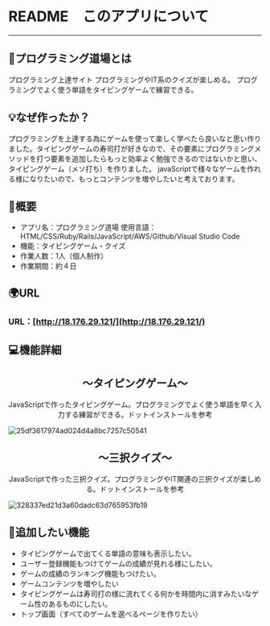 # README　このアプリについて
***

## :bamboo:プログラミング道場とは
プログラミング上達サイト
プログラミングやIT系のクイズが楽しめる。
プログラミングでよく使う単語をタイピングゲームで練習できる。

## :bulb:なぜ作ったか？
プログラミングを上達する為にゲームを使って楽しく学べたら良いなと思い作りました。タイピングゲームの寿司打が好きなので、その要素にプログラミングメソッドを打つ要素を追加したらもっと効率よく勉強できるのではないかと思い、タイピングゲーム（メソ打ち）を作りました。
javaScriptで様々なゲームを作れる様になりたいので、もっとコンテンツを増やしたいと考えております。

## :memo:概要
* アプリ名：プログラミング道場
使用言語：HTML/CSS/Ruby/Rails/JavaScript/AWS/Github/Visual Studio Code
* 機能：タイピングゲーム・クイズ
* 作業人数：1人（個人制作）
* 作業期間：約４日

## :earth_africa:URL
### URL：[http://18.176.29.121/](http://18.176.29.121/)

## :computer:機能詳細

<h2 align="center">〜タイピングゲーム〜</h2>
<p align="center">JavaScriptで作ったタイピングゲーム。プログラミングでよく使う単語を早く入力する練習ができる。ドットインストールを参考</p>

![25df3617974ad024d4a8bc7257c50541](https://user-images.githubusercontent.com/57311079/72197797-dac7ed00-3468-11ea-8cf0-7a35e3cd6234.gif)

<h2 align="center">〜三択クイズ〜</h2>
<p align="center">JavaScriptで作った三択クイズ。プログラミングやIT関連の三択クイズが楽しめる。ドットインストールを参考</p>

![328337ed21d3a60dadc63d765953fb19](https://user-images.githubusercontent.com/57311079/72197872-a9035600-3469-11ea-9297-5425cac90000.gif)

## :paperclip:追加したい機能
* タイピングゲームで出てくる単語の意味も表示したい。
* ユーザー登録機能もつけてゲームの成績が見れる様にしたい。
* ゲームの成績のランキング機能もつけたい。
* ゲームコンテンツを増やしたい
* タイピングゲームは寿司打の様に流れてくる何かを時間内に消すみたいなゲーム性のあるものにしたい。
* トップ画面（すべてのゲームを選べるページを作りたい）
